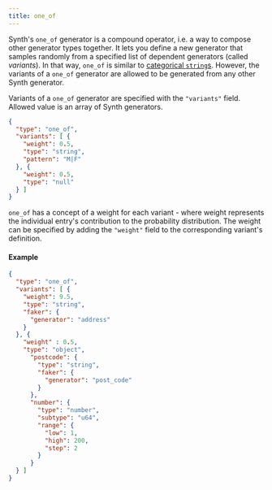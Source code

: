 ```yaml
---
title: one_of
---
```

Synth's `one_of` generator is a compound operator, i.e. a way to compose other generator types together. It lets you
define a new generator that samples randomly from a specified list of dependent generators (called *variants*). In that
way, `one_of` is similar to [categorical `string`s](string#categorical). However, the variants of
a `one_of` generator are allowed to be generated from any other Synth generator.

Variants of a `one_of` generator are specified with the `"variants"` field. Allowed value is an array of Synth
generators.

```json synth
{
  "type": "one_of",
  "variants": [ {
    "weight": 0.5,
    "type": "string",
    "pattern": "M|F"
  }, {
    "weight": 0.5,
    "type": "null"
  } ]
}
```

`one_of` has a concept of a weight for each variant - where weight represents the individual entry's contribution to the
probability distribution. The weight can be specified by adding the `"weight"` field to the corresponding variant's
definition.

#### Example

```json synth
{
  "type": "one_of",
  "variants": [ {
    "weight": 9.5,
    "type": "string",
    "faker": {
      "generator": "address"
    }
  }, {
    "weight" : 0.5,
    "type": "object",
      "postcode": {
        "type": "string",
        "faker": {
          "generator": "post_code"
        }
      },
      "number": {
        "type": "number",
        "subtype": "u64",
        "range": {
          "low": 1,
          "high": 200,
          "step": 2
        }
      }
  } ]
}
```